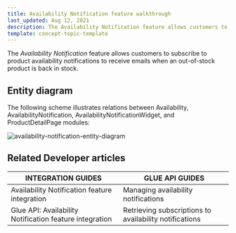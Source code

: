 ```yaml
---
title: Availability Notification feature walkthrough
last_updated: Aug 12, 2021
description: The Availability Notification feature allows customers to subscribe to product availability notifications of out-of-stock products.
template: concept-topic-template
---
```


The _Availability Notification_ feature allows customers to subscribe to product availability notifications to receive emails when an out-of-stock product is back in stock.

<!--
To learn more about the feature and to find out how end users use it, see [Availability Notification feature overview](https://documentation.spryker.com/docs/availability-notification-feature-overview) for business users.
-->

## Entity diagram

The following scheme illustrates relations between Availability, AvailabilityNotification, AvailabilityNotificationWidget, and ProductDetailPage modules:

<div class="width-100">

![availability-notification-entity-diagram](https://spryker.s3.eu-central-1.amazonaws.com/docs/Features/Mailing+&+Communication/Product+is+Available+Again/module-diagram.png)

</div>


## Related Developer articles

|INTEGRATION GUIDES  | GLUE API GUIDES  |
|---------|---------|
| Availability Notification feature integration  | Managing availability notifications  |
| Glue API: Availability Notification feature integration | Retrieving subscriptions to availability notifications  |
